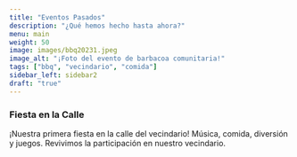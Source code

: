 ```yaml
---
title: "Eventos Pasados"
description: "¿Qué hemos hecho hasta ahora?"
menu: main
weight: 50
image: images/bbq20231.jpeg
image_alt: "¡Foto del evento de barbacoa comunitaria!"
tags: ["bbq", "vecindario", "comida"]
sidebar_left: sidebar2
draft: "true"
---
```


### Fiesta en la Calle
¡Nuestra primera fiesta en la calle del vecindario! Música, comida, diversión y juegos. Revivimos la participación en nuestro vecindario.
